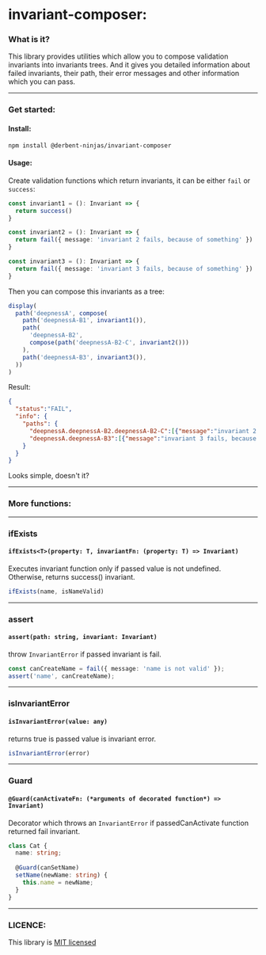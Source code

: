# invariant-composer:
### What is it?
This library provides utilities which allow you to compose validation invariants into invariants trees. And it gives you detailed information about failed invariants, their path, their error messages and other information which you can pass.

----

### Get started:
#### Install:
```
npm install @derbent-ninjas/invariant-composer
```
#### Usage:
Create validation functions which return invariants, it can be either `fail` or `success`:

```typescript
const invariant1 = (): Invariant => {
  return success()
}

const invariant2 = (): Invariant => {
  return fail({ message: 'invariant 2 fails, because of something' })
}

const invariant3 = (): Invariant => {
  return fail({ message: 'invariant 3 fails, because of something' })
}
```

Then you can compose this invariants as a tree:
```typescript
display(
  path('deepnessA', compose(
    path('deepnessA-B1', invariant1()),
    path(
      'deepnessA-B2',
      compose(path('deepnessA-B2-C', invariant2()))
    ),
    path('deepnessA-B3', invariant3()),
  ))
)
```

Result:

```json
{
  "status":"FAIL",
  "info": {
    "paths": {
      "deepnessA.deepnessA-B2.deepnessA-B2-C":[{"message":"invariant 2 fails, because of something"}],
      "deepnessA.deepnessA-B3":[{"message":"invariant 3 fails, because of something"}]
    }
  }
}
```
Looks simple, doesn't it?

-----

### More functions:

-----
### ifExists

#### `ifExists<T>(property: T, invariantFn: (property: T) => Invariant)`
Executes invariant function only if passed value is not undefined. Otherwise, returns success() invariant.

```typescript
ifExists(name, isNameValid)
```

-----
### assert

#### `assert(path: string, invariant: Invariant)`

throw `InvariantError` if passed invariant is fail.

```typescript
const canCreateName = fail({ message: 'name is not valid' });
assert('name', canCreateName);
```

-----
### isInvariantError

#### `isInvariantError(value: any)`
returns true is passed value is invariant error.

```typescript
isInvariantError(error)
```

-----
### Guard

#### `@Guard(canActivateFn: (*arguments of decorated function*) => Invariant)`
Decorator which throws an `InvariantError` if passedCanActivate function returned fail invariant.

```typescript
class Cat {
  name: string;
  
  @Guard(canSetName)
  setName(newName: string) {
    this.name = newName;
  }
}
```

-----


### LICENCE:

This library is [MIT licensed](https://github.com/derbent-ninjas/invariant-composer/blob/main/LICENCE)
